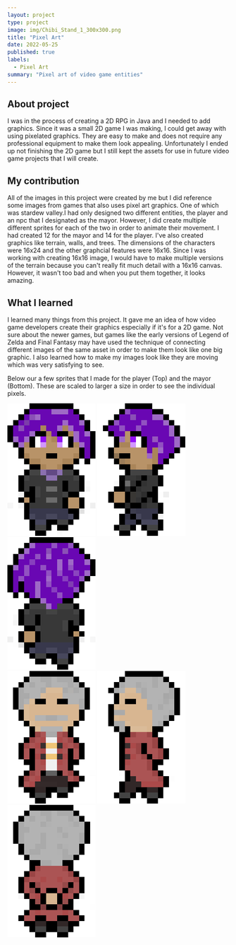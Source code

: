 ```yaml
---
layout: project
type: project
image: img/Chibi_Stand_1_300x300.png
title: "Pixel Art"
date: 2022-05-25
published: true
labels:
  - Pixel Art
summary: "Pixel art of video game entities"
---
```


## About project

I was in the process of creating a 2D RPG in Java and I needed to add graphics. Since it was a small 2D game I was making, I could get away with using pixelated graphics. They are easy to make and does not require any professional equipment to make them look appealing. Unfortunately I ended up not finishing the 2D game but I still kept the assets for use in future video game projects that I will create. 

## My contribution

All of the images in this project were created by me but I did reference some images from games that also uses pixel art graphics. One of which was stardew valley.I had only designed two different entities, the player and an npc that I designated as the mayor. However, I did create multiple different sprites for each of the two in order to animate their movement. I had created 12 for the mayor and 14 for the player. I've also created graphics like terrain, walls, and trees. The dimensions of the characters were 16x24 and the other graphcial features were 16x16. Since I was working with creating 16x16 image, I would have to make multiple versions of the terrain because you can't really fit much detail with a 16x16 canvas. However, it wasn't too bad and when you put them together, it looks amazing.

## What I learned

I learned many things from this project. It gave me an idea of how video game developers create their graphics especially if it's for a 2D game. Not sure about the newer games, but games like the early versions of Legend of Zelda and Final Fantasy may have used the technique of connecting different images of the same asset in order to make them look like one big graphic. I also learned how to make my images look like they are moving which was very satisfying to see.

Below our a few sprites that I made for the player (Top) and the mayor (Bottom). These are scaled to larger a size in order to see the individual pixels.

<div class="text-center p-4">
  <img width="200px" src="../img/Entity/Chibi_Down_1_200.png" class="img-thumbnail" >
  <img width="200px" src="../img/Entity/Chibi_Left_1_200.png" class="img-thumbnail" >
  <img width="200px" src="../img/Entity/Chibi_Up_1_200.png" class="img-thumbnail" >
</div>

<div class="text-center p-4">
  <img width="200px" src="../img/Entity/Mayor_Down_1_200.png" class="img-thumbnail" >
  <img width="200px" src="../img/Entity/Mayor_left_1_200.png" class="img-thumbnail" >
  <img width="200px" src="../img/Entity/Mayor_Back_Stand_1_200.png" class="img-thumbnail" >
</div>




